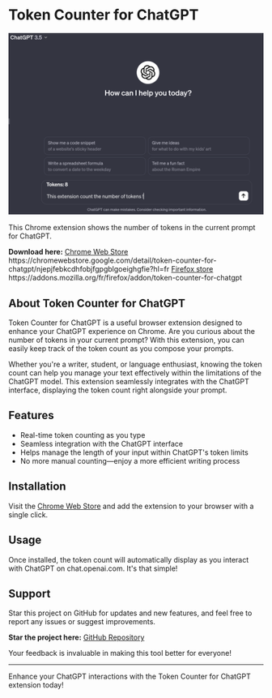# Token Counter for ChatGPT

![Token Counter for ChatGPT](icons/background2.png)

This Chrome extension shows the number of tokens in the current prompt for ChatGPT.

**Download here:** [Chrome Web Store]([https://chrome.google.com/webstore/detail/token-counter-for-chatgpt/](https://chromewebstore.google.com/detail/token-counter-for-chatgpt/njepjfebkcdhfobjfgpgblgoeighgfie?hl=fr))
https://chromewebstore.google.com/detail/token-counter-for-chatgpt/njepjfebkcdhfobjfgpgblgoeighgfie?hl=fr
[Firefox store]([[https://chrome.google.com/webstore/detail/token-counter-for-chatgpt/](https://chromewebstore.google.com/detail/token-counter-for-chatgpt/njepjfebkcdhfobjfgpgblgoeighgfie?hl=fr](https://addons.mozilla.org/fr/firefox/addon/token-counter-for-chatgpt)))
https://addons.mozilla.org/fr/firefox/addon/token-counter-for-chatgpt
## About Token Counter for ChatGPT

Token Counter for ChatGPT is a useful browser extension designed to enhance your ChatGPT experience on Chrome. Are you curious about the number of tokens in your current prompt? With this extension, you can easily keep track of the token count as you compose your prompts.

Whether you're a writer, student, or language enthusiast, knowing the token count can help you manage your text effectively within the limitations of the ChatGPT model. This extension seamlessly integrates with the ChatGPT interface, displaying the token count right alongside your prompt.

## Features

- Real-time token counting as you type
- Seamless integration with the ChatGPT interface
- Helps manage the length of your input within ChatGPT's token limits
- No more manual counting—enjoy a more efficient writing process

## Installation

Visit the [Chrome Web Store]([https://chrome.google.com/webstore/detail/token-counter-for-chatgpt/](https://chromewebstore.google.com/detail/token-counter-for-chatgpt/njepjfebkcdhfobjfgpgblgoeighgfie?hl=fr)) and add the extension to your browser with a single click.

## Usage

Once installed, the token count will automatically display as you interact with ChatGPT on chat.openai.com. It's that simple!

## Support

Star this project on GitHub for updates and new features, and feel free to report any issues or suggest improvements.

**Star the project here:** [GitHub Repository](https://github.com/VendenIX/tokenCounterChatGPT)

Your feedback is invaluable in making this tool better for everyone!

---

Enhance your ChatGPT interactions with the Token Counter for ChatGPT extension today!
